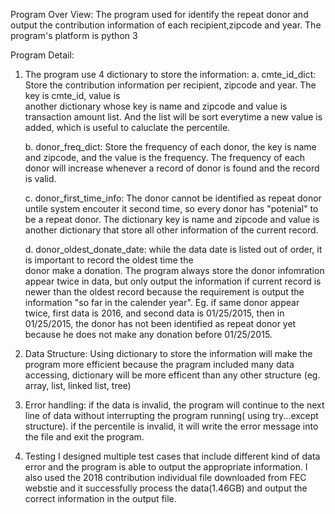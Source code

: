 Program Over View:
  The program used for identify the repeat donor and output the contribution information of each recipient,zipcode and year.
  The program's platform is python 3
 
 Program Detail:
  1. The program use 4 dictionary to store the information:
      a. cmte_id_dict: Store the contribution information per recipient, zipcode and year. The key is cmte_id, value is  
                       another dictionary whose key is name and zipcode and value is transaction amount list. And the list will 
                       be sort everytime a new value is added, which is useful to caluclate the percentile.
                       
      b. donor_freq_dict: Store the frequency of each donor, the key is name and zipcode, and the value is the frequency. The 
                          frequency of each donor will increase whenever a record of donor is found and the record is valid.
                          
      c. donor_first_time_info: The donor cannot be identified as repeat donor untile system encouter it second time, so every
                                donor has "potenial" to be a repeat donor. The dictionary key is name and zipcode and value is 
                                another dictionary that store all other information of the current record.
                                
      d. donor_oldest_donate_date: while the data date is listed out of order, it is important to record the oldest time the  
                                   donor make a donation. The program always store the donor infomration appear twice in data,
                                   but only output the information if current record is newer than the oldest record because the
                                   requirement is output the information "so far in the calender year". Eg. if same donor appear
                                   twice, first data is 2016, and second data is 01/25/2015, then in 01/25/2015, the donor has
                                   not been identified as repeat donor yet because he does not make any donation before
                                   01/25/2015.
                                   
                                   
  2. Data Structure:
     Using dictionary to store the information will make the program more efficient because the pragram included many data accessing, dictionary will be more efficent than any other structure (eg. array, list, linked list, tree)
  
  3. Error handling:
     if the data is invalid, the program will continue to the next line of data without interrupting the program running( using try...except structure). if the percentile is invalid, it will write the error message into the file and exit the program.
     
     
  4. Testing
     I designed multiple test cases that include different kind of data error and the program is able to output the appropriate information. I also used the 2018 contribution individual file downloaded from FEC webstie and it successfully process the data(1.46GB) and output the correct information in the output file.  
     

                                 
                                  
